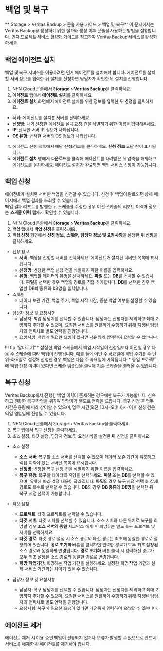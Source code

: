 # 백업 및 복구
** Storage > Veritas Backup > 콘솔 사용 가이드 > 백업 및 복구**
이 문서에서는 Veritas Backup을 생성하기 위한 절차와 생성 이후 콘솔을 사용하는 방법을 설명합니다.
먼저 [프로젝트 서비스 활성화 가이드](https://docs.nhncloud.com/ko/nhncloud/ko/console-guide/#_21)를 참고하여 Veritas Backup 서비스를 활성화하세요.


## 백업 에이전트 설치

백업 및 복구 서비스를 이용하려면 먼저 에이전트를 설치해야 합니다. 에이전트를 설치할 서버 정보를 입력한 뒤 설치를 신청하면 담당자가 확인한 뒤 설치를 진행합니다.
1. NHN Cloud 콘솔에서 **Storage > Veritas Backup**을 클릭하세요.
2. **에이전트** 탭에서 **에이전트 설치**를 클릭하세요.
3. **에이전트 설치** 화면에서 에이전트 설치를 위한 정보를 입력한 뒤 **신청**을 클릭하세요.

* **서버**: 에이전트를 설치할 서버를 선택하세요.
* **신청명**: 내가 신청한 에이전트 설치 요청 건을 식별하기 위한 이름을 입력해주세요.  
* **IP**: 선택한 서버 IP 정보가 나타납니다.
* **OS 유형**: 선택한 서버의 OS 정보가 나타납니다.

4. 에이전트 신청 목록에서 해당 신청 정보를 클릭하세요. **신청 정보** 모달 창이 표시됩니다.
5. **에이전트 설치** 행에서 **다운로드**를 클릭해 에이전트를 내려받은 뒤 압축을 해제하고 에이전트를 설치하세요. 에이전트 설치가 완료되면 백업 서비스 신청이 가능합니다. 



## 백업 신청

에이전트가 설치된 서버만 백업을 신청할 수 있습니다. 신청 후 백업이 완료되면 상세 페이지에서 백업 결과를 조회할 수 있습니다. <br>
백업 결과 리포트를 발행한 뒤 스케줄을 수정한 경우 이전 스케줄의 리포트 이력과 정보는 **스케줄 이력** 탭에서 확인할 수 있습니다.

1. NHN Cloud 콘솔에서 **Storage > Veritas Backup**을 클릭하세요.
2. **백업** 탭에서 **백업 신청**을 클릭하세요.
3. **백업 신청** 화면에서 **신청 정보**, **스케줄**, **담당자 정보 및 요청사항**을 설정한 뒤 **신청**을 클릭하세요.
* 신청 정보
  * **서버**: 백업을 신청할 서버를 선택하세요. 에이전트가 설치된 서버만 목록에 표시됩니다.
  * **신청명**: 신청한 백업 신청 건을 식별하기 위한 이름을 입력하세요.
  * **유형**: 백업할 데이터의 유형을 선택하세요. **파일** 또는 **DB**를 선택할 수 있습니다. **파일**을 선택한 경우 백업할 경로를 직접 추가합니다. **DB**를 선택한 경우 백업할 DB의 종류와 DB명을 입력합니다.
* 스케줄
  * 데이터 보관 기간, 백업 주기, 백업 시작 시간, 증분 백업 여부를 설정할 수 있습니다.
* 담당자 정보 및 요청사항
  * 담당자: 백업 담당자를 선택할 수 있습니다. 담당자는 신청자를 제외하고 최대 2명까지 추가할 수 있으며, 요청한 서비스를 원활하게 수행하기 위해 지정된 담당자의 연락처로 별도 연락을 진행합니다.
  * 요청사항: 백업에 필요한 요청이 있다면 자유롭게 입력하여 요청할 수 있습니다. 
  
!!! tip "알아두기"
    * 설정한 백업 스케줄에서 백업 시작일이 신청일보다 이전일 경우 다음 주 스케줄에 따라 백업이 진행됩니다. 예를 들어 이번 주 금요일에 백업 주기를 주 단위-화요일로 설정해 신청한 경우 백업은 다음 주 화요일에 시작됩니다.
    * 동일 프로젝트에 백업 신청 이력이 있다면 스케줄 템플릿을 클릭해 기존 스케줄을 불러올 수 있습니다. 

## 복구 신청
Veritas Backup에서 진행한 백업 이력이 존재하는 경우에만 복구가 가능합니다. 신속하고 원활한 복구 작업을 위하여 담당자가 별도로 연락을 드립니다.
복구 신청 후 업무 시간은 용량에 따라 상이할 수 있으며, 업무 시간(오전 10시~오후 6시) 이후 신청 건은 익일 영업일에 진행될 수 있습니다.

1. NHN Cloud 콘솔에서 Storage > Veritas Backup을 클릭하세요.
2. 복구 탭에서 복구 신청을 클릭하세요.
3. 소스 설정, 타깃 설정, 담당자 정보 및 요청사항을 설정한 뒤 신청을 클릭하세요.

* 소스 설정
  * **소스 서버**: 복구할 소스 서버를 선택할 수 있으며 데이터 보존 기간이 유효하고 백업 이력이 있는 서버만 목록에 표시됩니다.
  * **신청명**: 신청한 복구 신청 건을 식별하기 위한 이름을 입력하세요.
  * **복구 유형**: 복구할 데이터의 유형을 선택하세요. **파일** 또는 **DB**를 선택할 수 있으며, 유형에 따라 설정 내용이 달라집니다. **파일**의 경우 복구 시점 선택 후 상세 경로도 복수로 선택할 수 있습니다. **DB**의 경우 **DB 종류**와 **DB명**을 선택한 뒤 복구 시점 선택이 가능합니다.

* 타깃 설정
  * **프로젝트**: 타깃 프로젝트를 선택할 수 있습니다.
  * **타깃 서버**: 타깃 서버를 선택할 수 있습니다. 소스 서버와 다른 위치로 복구를 희망할 경우 **소스 서버와 동일** 체크박스 해제 후 희망하는 별도 복구 프로젝트 및 서버를 선택하세요.
  * **타깃 경로**: 타깃 경로 설정 시 소스 경로와 타깃 경로는 최초에 동일한 경로로 설정되어 있습니다. **경로 초기화** 버튼을 클릭하면 입력한 경로가 모두 최초 설정된 소스 경로와 동일하게 변경됩니다. **경로 초기화** 버튼 클릭 시 입력하신 경로가 모두 최초 설정된 소스 경로와 동일한 경로로 변경됩니다.
  * **희망 작업기간**: 희망하는 작업 기간을 설정하세요. 설정한 희망 작업 기간과 실제 서비스 기간과는 차이가 있을 수 있습니다. 

* 담당자 정보 및 요청사항
  * 담당자: 복구 담당자를 선택할 수 있습니다. 담당자는 신청자를 제외하고 최대 2명까지 추가할 수 있으며, 요청한 서비스를 원활하게 수행하기 위해 지정된 담당자의 연락처로 별도 연락을 진행합니다.
  * 요청사항: 복구에 필요한 요청이 있다면 자유롭게 입력하여 요청할 수 있습니다. 

## 에이전트 제거
에이전트 제거 시 이용 중인 백업이 진행되지 않거나 오류가 발생할 수 있으므로 반드시 서비스를 해제한 뒤 에이전트를 제거해야 합니다.
<!-- 에이전트 설치 제거 시 리눅스/윈도우 OS구분해서 가이드 필요한지 확인 필요 설치는 구분없이 그냥 설치 파일 다운로드 하라고 가이드 문구 노출중 -->




